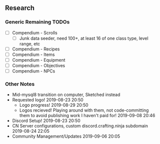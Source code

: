 ## Research

### Generic Remaining TODOs
- [ ] Compendium - Scrolls
	- [ ] Junk data seeder, need 100+, at least 16 of one class type, level range, etc
- [ ] Compendium - Recipes
- [ ] Compendium - Items
- [ ] Compendium - Equipment
- [ ] Compendium - Objectives
- [ ] Compendium - NPCs

### Other Notes

- Mid-mysql8 transition on computer, Sketched instead
- Requested logo! 2019-08-23 20:50
	+ Logo progress! 2019-08-29 20:50
	+ Logos recieved! Playing around with them, not code-committing them to avoid publishing work I haven't paid for! 2019-09-08 20:46
- Discord Setup! 2019-08-23 20:50
- CN Server configurations, custom discord.crafting.ninja subdomain 2019-08-24 22:05
- Community Management/Updates 2019-09-06 20:05
